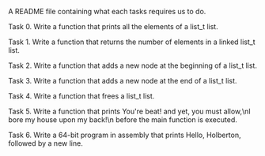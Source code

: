 A README file containing what each tasks requires us to do.

Task 0. Write a function that prints all the elements of a list_t list.

Task 1. Write a function that returns the number of elements in a linked list_t list.

Task 2. Write a function that adds a new node at the beginning of a list_t list.

Task 3. Write a function that adds a new node at the end of a list_t list.

Task 4. Write a function that frees a list_t list.

Task 5. Write a function that prints You're beat! and yet, you must allow,\nI bore my house upon my back!\n before the main function is executed.

Task 6. Write a 64-bit program in assembly that prints Hello, Holberton, followed by a new line.
